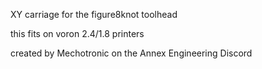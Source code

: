 XY carriage for the figure8knot toolhead

this fits on voron 2.4/1.8 printers

created by Mechotronic on the Annex Engineering Discord
